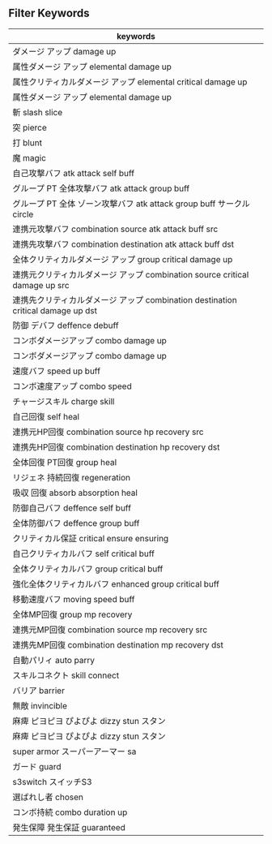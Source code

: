 ## Filter Keywords

|keywords|
|--|
|ダメージ アップ damage up|
|属性ダメージ アップ elemental damage up|
|属性クリティカルダメージ アップ elemental critical damage up|
|属性ダメージ アップ elemental damage up|
|斬 slash slice|
|突 pierce|
|打 blunt|
|魔 magic|
|自己攻撃バフ atk attack self buff|
|グループ PT 全体攻撃バフ atk attack group buff|
|グループ PT 全体 ゾーン攻撃バフ atk attack group buff サークル circle|
|連携元攻撃バフ combination source atk attack buff src|
|連携先攻撃バフ combination destination atk attack buff dst|
|全体クリティカルダメージ アップ group critical damage up|
|連携元クリティカルダメージ アップ combination source critical damage up src|
|連携先クリティカルダメージ アップ combination destination critical damage up dst|
|防御 デバフ deffence debuff|
|コンボダメージアップ combo damage up|
|コンボダメージアップ combo damage up|
|速度バフ speed up buff|
|コンボ速度アップ combo speed|
|チャージスキル charge skill|
|自己回復 self heal|
|連携元HP回復 combination source hp recovery src|
|連携先HP回復 combination destination hp recovery dst|
|全体回復 PT回復 group heal|
|リジェネ 持続回復 regeneration|
|吸収 回復 absorb absorption heal|
|防御自己バフ deffence self buff|
|全体防御バフ deffence group buff|
|クリティカル保証 critical ensure ensuring|
|自己クリティカルバフ self critical buff|
|全体クリティカルバフ group critical buff|
|強化全体クリティカルバフ enhanced group critical buff|
|移動速度バフ moving speed buff|
|全体MP回復 group mp recovery|
|連携元MP回復 combination source mp recovery src|
|連携先MP回復 combination destination mp recovery dst|
|自動パリィ auto parry|
|スキルコネクト skill connect|
|バリア barrier|
|無敵 invincible|
|麻痺 ピヨピヨ ぴよぴよ dizzy stun スタン|
|麻痺 ピヨピヨ ぴよぴよ dizzy stun スタン|
|super armor スーパーアーマー sa|
|ガード guard|
|s3switch スイッチS3|
|選ばれし者 chosen|
|コンボ持続 combo duration up|
|発生保障 発生保証 guaranteed|

